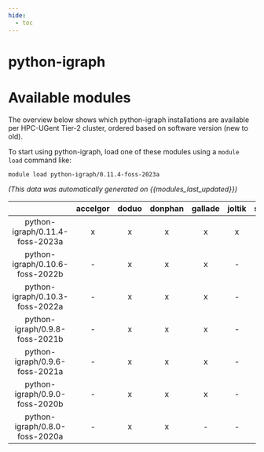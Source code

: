 ```yaml
---
hide:
  - toc
---
```


python-igraph
=============

# Available modules


The overview below shows which python-igraph installations are available per HPC-UGent Tier-2 cluster, ordered based on software version (new to old).

To start using python-igraph, load one of these modules using a `module load` command like:

```shell
module load python-igraph/0.11.4-foss-2023a
```

*(This data was automatically generated on {{modules_last_updated}})*  

| |accelgor|doduo|donphan|gallade|joltik|shinx|
| :---: | :---: | :---: | :---: | :---: | :---: | :---: |
|python-igraph/0.11.4-foss-2023a|x|x|x|x|x|x|
|python-igraph/0.10.6-foss-2022b|-|x|x|x|-|-|
|python-igraph/0.10.3-foss-2022a|-|x|x|x|-|x|
|python-igraph/0.9.8-foss-2021b|-|x|x|x|-|-|
|python-igraph/0.9.6-foss-2021a|-|x|x|x|-|-|
|python-igraph/0.9.0-foss-2020b|-|x|x|x|-|-|
|python-igraph/0.8.0-foss-2020a|-|x|x|-|-|-|
